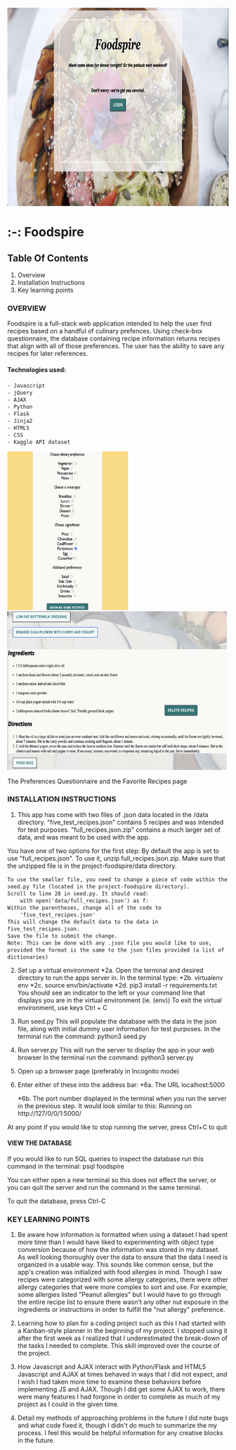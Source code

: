 <p align="center">
<img src="foodspire_index.png" alt="index of Foodspire Webapp"
	title="Homepage for Foodspire" width="690" height="450" />
</p>



# :-: Foodspire


## Table Of Contents

1. Overview
2. Installation Instructions
3. Key learning points



### OVERVIEW

Foodspire is a full-stack web application intended to help the user find recipes based on a handful of culinary prefences. Using check-box questionnaire, the database containing recipe information returns recipes that align with all of those preferences. The user has the ability to save any recipes for later references. 

#### Technologies used:
    - Javascript
    - jQuery
    - AJAX
    - Python
    - Flask
    - Jinja2
    - HTML5
    - CSS  
    - Kaggle API dataset



<img src="foodspire_questionnaire.png" alt="Questionnaire from Foodspire Webapp"
	title="Preferences Questionnaire for Foodspire" width="275" height="360"/> <img src="foodspire_fav_example.png" alt="Snippet of Favorite Recipes from Foodspire Webapp"
	title="Favorite Recipe" width="500" height="360"/>

The Preferences Questionnaire and the Favorite Recipes page













### INSTALLATION INSTRUCTIONS

1. This app has come with two files of .json data located in the /data directory.
    "five_test_recipes.json" contains 5 recipes and was intended for test purposes.
    "full_recipes.json.zip" contains a much larger set of data, and was 
    meant to be used with the app. 


You have one of two options for the first step:
    By default the app is set to use "full_recipes.json". To use it, unzip full_recipes.json.zip. 
    Make sure that the unzipped file is in the project-foodspire/data directory.

    To use the smaller file, you need to change a piece of code within the seed.py file (located in the project-foodspire directory). 
    Scroll to line 28 in seed.py. It should read:
        with open('data/full_recipes.json') as f:
    Within the parentheses, change all of the code to 
        'five_test_recipes.json'
    This will change the default data to the data in five_test_recipes.json.
    Save the file to submit the change.
    Note: This can be done with any .json file you would like to use, provided the format is the same to the json files provided (a list of dictionaries)



2. Set up a virtual environment
    *2a. Open the terminal and desired directory to run the apps server in. In the terminal type:
        *2b. virtualenv env
        *2c. source env/bin/activate
        *2d. pip3 install -r requirements.txt
    You should see an indicator to the left or your command line that displays you are 
    in the virtual environment (ie. (env))
    To exit the virtual environment, use keys Ctrl + C 


3. Run seed.py
    This will populate the database with the data in the json file, along with 
    initial dummy user information for test purposes. 
    In the terminal run the command:
            python3 seed.py


4. Run server.py
    This will run the server to display the app in your web browser
    In the terminal run the command:
            python3 server.py


5. Open up a browser page (preferably in Incognito mode)


6. Enter either of these into the address bar:
    *6a. The URL localhost:5000

    *6b. The port number displayed in the terminal when you run the server 
    in the previous step. It would look similar to this:
        Running on http://127/0/0/1:5000/ 

At any point if you would like to stop running the server, press Ctrl+C to quit



#### VIEW THE DATABASE

If you would like to run SQL queries to inspect the database run this command in the terminal:
    psql foodspire

You can either open a new terminal so this does not effect the server, or you 
can quit the server and run the command in the same terminal. 

To quit the database, press Ctrl-C



### KEY LEARNING POINTS

1. Be aware how information is formatted when using a dataset
        I had spent more time than I would have liked to experimenting with object type conversion 
        because of how the information was stored in my dataset. As well looking thoroughly over the 
        data to ensure that the data I need is organized in a usable way. This sounds like common sense,
        but the app's creation was initialized with food allergies in mind. Though I saw recipes were categorized with some allergy categories, there were other allergy categories that were more complex to sort and use. 
        For example, some allergies listed "Peanut allergies" but I would have to go through
        the entire recipe list to ensure there wasn't any other nut exposure in the ingredients or 
        instructions in order to fulfill the "nut allergy" preference.


2. Learning how to plan for a coding project such as this
        I had started with a Kanban-style planner in the beginning of my project. I stopped using it
        after the first week as I realized that I underestimated the break-down of the tasks I needed
        to complete. This skill improved over the course of the project.


3. How Javascript and AJAX interact with Python/Flask and HTML5
        Javascript and AJAX at times behaved in ways that I did not expect, and I wish I had taken more
        time to examine these behaviors before implementing JS and AJAX. Though I did get some 
        AJAX to work, there were many features I had forgone in order to complete as much of my
        project as I could in the given time. 

4. Detail my methods of approaching problems in the future
        I did note bugs and what code fixed it, though I didn't do much to summarize the
        my process. I feel this would be helpful information for any creative blocks
        in the future.
